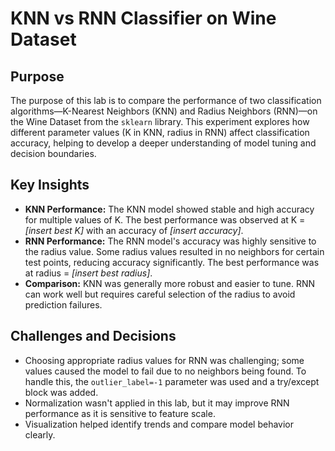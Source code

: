 # KNN vs RNN Classifier on Wine Dataset

## Purpose
The purpose of this lab is to compare the performance of two classification algorithms—K-Nearest Neighbors (KNN) and Radius Neighbors (RNN)—on the Wine Dataset from the `sklearn` library.
This experiment explores how different parameter values (K in KNN, radius in RNN) affect classification accuracy, 
helping to develop a deeper understanding of model tuning and decision boundaries.

## Key Insights

- **KNN Performance:** The KNN model showed stable and high accuracy for multiple values of K. The best performance was observed at K = *[insert best K]* with an accuracy of *[insert accuracy]*.
- **RNN Performance:** The RNN model's accuracy was highly sensitive to the radius value. Some radius values resulted in no neighbors for certain test points, reducing accuracy significantly. The best performance was at radius = *[insert best radius]*.
- **Comparison:** KNN was generally more robust and easier to tune. RNN can work well but requires careful selection of the radius to avoid prediction failures.

## Challenges and Decisions

- Choosing appropriate radius values for RNN was challenging; some values caused the model to fail due to no neighbors being found. To handle this, the `outlier_label=-1` parameter was used and a try/except block was added.
- Normalization wasn't applied in this lab, but it may improve RNN performance as it is sensitive to feature scale.
- Visualization helped identify trends and compare model behavior clearly.
